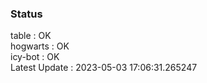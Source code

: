 ### Status


table : OK  
hogwarts : OK  
icy-bot : OK  
Latest Update : 2023-05-03 17:06:31.265247
